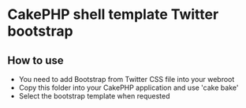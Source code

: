 # CakePHP shell template Twitter bootstrap

## How to use
* You need to add Bootstrap from Twitter CSS file into your webroot
* Copy this folder into your CakePHP application and use 'cake bake'
* Select the bootstrap template when requested
